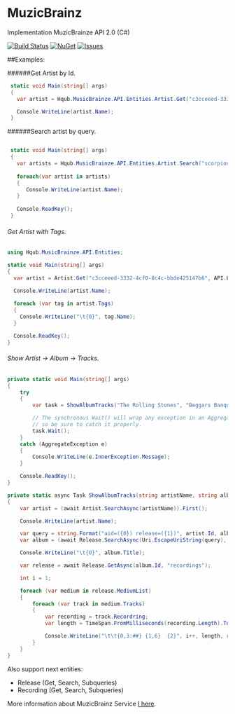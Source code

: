 MuzicBrainz
============

Implementation MuzicBrainze API 2.0 (C#)

[![Build Status](https://travis-ci.org/avatar29A/MusicBrainz.svg)](https://travis-ci.org/avatar29A/MusicBrainz)
[![NuGet](https://img.shields.io/nuget/dt/MusicBrainzAPI.svg)](https://www.nuget.org/packages/MusicBrainzAPI/1.0.0)
[![Issues](https://img.shields.io/github/issues/avatar29A/MusicBrainz.svg)](https://github.com/avatar29A/MusicBrainz/issues)

##Examples:

######Get Artist by Id.

```c#
 static void Main(string[] args)
 {
   var artist = Hqub.MusicBrainze.API.Entities.Artist.Get("c3cceeed-3332-4cf0-8c4c-bbde425147b6");

   Console.WriteLine(artist.Name);
 }
```

######Search artist by query.

```c#

 static void Main(string[] args)
 {
   var artists = Hqub.MusicBrainze.API.Entities.Artist.Search("scorpions");
   
   foreach(var artist in artists)
   {
      Console.WriteLine(artist.Name);
   }
   
   Console.ReadKey();
 }

```

###### Get Artist with Tags.

```c#
using Hqub.MusicBrainze.API.Entities;

static void Main(string[] args)
{
  var artist = Artist.Get("c3cceeed-3332-4cf0-8c4c-bbde425147b6", API.Entities.Include.ArtistIncludeEntityHelper.Tags);

  Console.WriteLine(artist.Name);
	
  foreach (var tag in artist.Tags)
  {
    Console.WriteLine("\t{0}", tag.Name);
  }

  Console.ReadKey();
}
```

###### Show Artist -> Album -> Tracks.

```c#
private static void Main(string[] args)
{
	try
	{
		var task = ShowAlbumTracks("The Rolling Stones", "Beggars Banquet");

		// The synchronous Wait() will wrap any exception in an AggregateException,
		// so be sure to catch it properly.
		task.Wait();
	}
	catch (AggregateException e)
	{
		Console.WriteLine(e.InnerException.Message);
	}

	Console.ReadKey();
}

private static async Task ShowAlbumTracks(string artistName, string albumName)
{
	var artist = (await Artist.SearchAsync(artistName)).First();

	Console.WriteLine(artist.Name);

	var query = string.Format("aid=({0}) release=({1})", artist.Id, albumName);
	var album = (await Release.SearchAsync(Uri.EscapeUriString(query), 10)).First();

	Console.WriteLine("\t{0}", album.Title);

	var release = await Release.GetAsync(album.Id, "recordings");

	int i = 1;

	foreach (var medium in release.MediumList)
	{
		foreach (var track in medium.Tracks)
		{
			var recording = track.Recordring;
			var length = TimeSpan.FromMilliseconds(recording.Length).ToString("m\\:ss");

			Console.WriteLine("\t\t{0,3:##} {1,6}  {2}", i++, length, recording.Title);
		}
	}
}
```
 
Also support next entities:

- Release (Get, Search, Subqueries)
- Recording (Get, Search, Subqueries)

More information about MuzicBrainz Service [I here](http://musicbrainz.org/doc/XML_Web_Service/Version_2).
